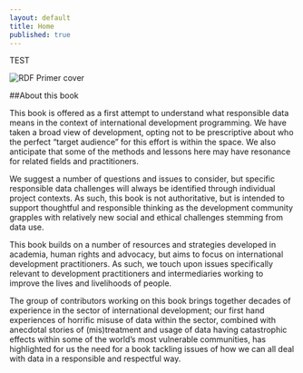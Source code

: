 ```yaml
---
layout: default
title: Home
published: true
---
```



TEST

![RDF Primer cover](https://responsibledata.io/wp-content/uploads/2014/10/RDF-book-cover-724x1024.png)

##About this book

This book is offered as a first attempt to understand what responsible data means in the context of international development programming. We have taken a broad view of development, opting not to be prescriptive about who the perfect “target audience” for this effort is within the space. We also anticipate that some of the methods and lessons here may have resonance for related fields and practitioners.

We suggest a number of questions and issues to consider, but specific responsible data challenges will always be identified through individual project contexts. As such, this book is not authoritative, but is intended to support thoughtful and responsible thinking as the development community grapples with relatively new social and ethical challenges stemming from data use.

This book builds on a number of resources and strategies developed in academia, human rights and advocacy, but aims to focus on international development practitioners. As such, we touch upon issues specifically relevant to development practitioners and intermediaries working to improve the lives and livelihoods of people.

The group of contributors working on this book brings together decades of experience in the sector of international development; our first hand experiences of horrific misuse of data within the sector, combined with anecdotal stories of (mis)treatment and usage of data having catastrophic effects within some of the world’s most vulnerable communities, has highlighted for us the need for a book tackling issues of how we can all deal with data in a responsible and respectful way.

